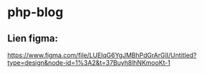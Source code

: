 # php-blog
## Lien figma: 
https://www.figma.com/file/LUElqG6YgJMBhPdGrArGII/Untitled?type=design&node-id=1%3A2&t=37Buyh8lhNKmooKt-1
